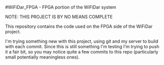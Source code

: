 #WiFiDar_FPGA - FPGA portion of the WiFiDar system

NOTE: THIS PROJECT IS BY NO MEANS COMPLETE

This repository contains the code used on the FPGA side of the WiFiDar project.

I'm trying something new with this project, using git and my server to build 
with each commit. Since this is still something I'm testing I'm trying to push
it a fair bit, so you may notice quite a few commits to this repo (particularly 
small potentially meaningless ones).
